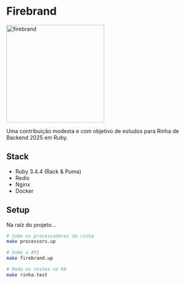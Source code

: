 # Firebrand
<img width="256" height="256" alt="firebrand" src="https://github.com/user-attachments/assets/29b41d11-0401-4449-8659-60a2d8d4bdf0" />

Uma contribuição modesta e com objetivo de estudos para Rinha de Backend 2025 em Ruby.

## Stack

* Ruby 3.4.4 (Rack & Puma)
* Redis
* Nginx
* Docker

## Setup

Na raíz do projeto...
```bash
# Sobe os processadores da rinha
make processors.up

# Sobe a API
make firebrand.up

# Roda os testes no K6
make rinha.test
```
